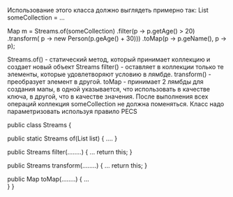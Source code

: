 Использование этого класса должно выглядеть примерно так:
List<Person> someCollection = ...

Map m = Streams.of(someCollection)
                                .filter(p -> p.getAge() > 20)
                                .transform( p -> new Person(p.geAge() + 30)))
                                .toMap(p -> p.geName(), p -> p);

Streams.of() - статический метод, который принимает коллекцию и создает новый объект Streams
filter() - оставляет в коллекции только те элементы, которые удовлетворяют условию в лямбде.
transform() - преобразует элемент в другой.
toMap - принимает 2 лямбды для создания мапы, в одной указывается, что использовать в качестве ключа, в другой, что в качестве значения.
После выполнения всех операций коллекция someCollection не должна поменяться.
Класс надо параметризовать используя правило PECS


public class Streams<T> {
   
public static Streams of(List list) {
            ....
    }

public Streams filter(........) {
           ...
         return this;
    }

public Streams transform(........) {
           ...
     return this;
}

public Map toMap(........) {
       ...  
}
}
